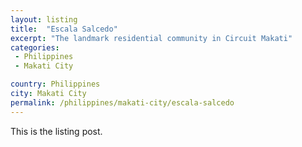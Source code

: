 ```yaml
---
layout: listing
title:  "Escala Salcedo"
excerpt: "The landmark residential community in Circuit Makati"
categories: 
 - Philippines
 - Makati City

country: Philippines
city: Makati City
permalink: /philippines/makati-city/escala-salcedo
---
```

This is the listing post.
